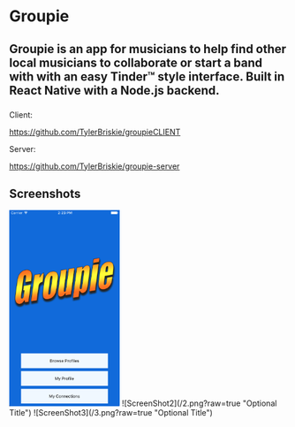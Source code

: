 # Groupie

## Groupie is an app for musicians to help find other local musicians to collaborate or start a band with with an easy Tinder™ style interface.  Built in React Native with a Node.js backend.

###
Client:

https://github.com/TylerBriskie/groupieCLIENT

Server:

https://github.com/TylerBriskie/groupie-server

## Screenshots

<img src="./1.png" alt="Drawing" style="width: 200px;"/>
![ScreenShot2](/2.png?raw=true "Optional Title")
![ScreenShot3](/3.png?raw=true "Optional Title")


